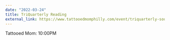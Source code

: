 ```yaml
---
date: "2022-03-24"
title: TriQuarterly Reading
external_link: https://www.tattooedmomphilly.com/event/triquarterly-southeast-review-awp-offsite-reading/
---
```


Tattooed Mom: 10:00PM